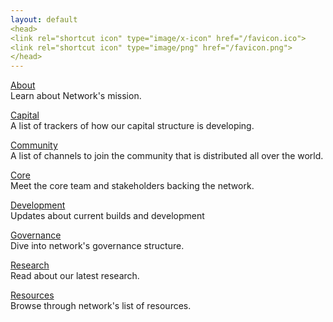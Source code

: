 ```yaml
---
layout: default
<head>
<link rel="shortcut icon" type="image/x-icon" href="/favicon.ico">
<link rel="shortcut icon" type="image/png" href="/favicon.png">
</head>
---
```


[About](/about)
<br>
Learn about Network's mission.

<a href="https://network.com.de/capital">Capital</a>
<br>
A list of trackers of how our capital structure is developing.

<a href="https://network.com.de/community">Community</a>
<br>
A list of channels to join the community that is distributed all over the world.

<a href="https://network.com.de/core">Core</a>
<br>
Meet the core team and stakeholders backing the network.

<a href="https://network.com.de/development">Development</a>
<br>
Updates about current builds and development 

<a href="https://network.com.de/research">Governance</a>
<br>
Dive into network's governance structure.

<a href="https://network.com.de/research">Research</a>
<br>
Read about our latest research. 

<a href="https://network.com.de/network.pdf">Resources</a>
<br>
Browse through network's list of resources.





